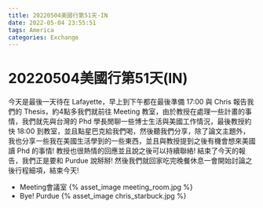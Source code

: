 ```yaml
---
title: 20220504美國行第51天-IN
date: 2022-05-04 23:55:51
tags: America
categories: Exchange
---
```

# 20220504美國行第51天(IN)

今天是最後一天待在 Lafayette，早上到下午都在最後準備 17:00 與 Chris 報告我們的 Thesis，約4點多我們就前往 Meeting 教室，由於教授在處理一些計畫的事情，我們就先與台灣的 Phd 學長閒聊一些博士生活與美國工作情況，最後教授約快 18:00 到教室，並且點星巴克給我們喝，然後聽我們分享，除了論文主題外，我也分享一些我在美國生活學到的一些東西，並且與教授提到之後有機會想來美國讀 Phd 的事情! 教授也很熱情的回應並且說之後可以持續聯絡! 結束了今天的報告，我們正是要和 Purdue 說掰掰! 然後我們就回家吃完晚餐休息一會開始討論之後行程細項，結束今天!

- Meeting會議室
 {% asset_image meeting_room.jpg %} 
- Bye! Purdue
 {% asset_image chris_starbuck.jpg %}